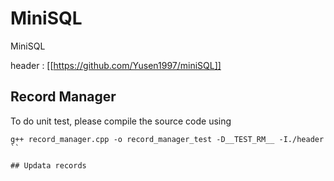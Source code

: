 # MiniSQL

MiniSQL

header : [[https://github.com/Yusen1997/miniSQL]]

## Record Manager

To do unit test, please compile the source code using 

```
g++ record_manager.cpp -o record_manager_test -D__TEST_RM__ -I./header
``

## Updata records